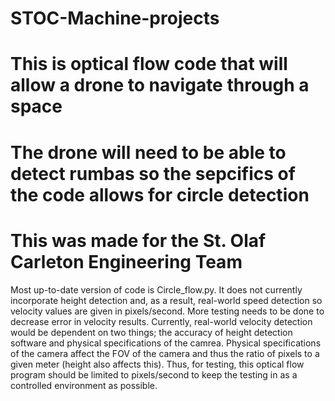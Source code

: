 # STOC-Machine-projects
# This is optical flow code that will allow a drone to navigate through a space
# The drone will need to be able to detect rumbas so the sepcifics of the code allows for circle detection
# This was made for the St. Olaf Carleton Engineering Team 
Most up-to-date version of code is Circle_flow.py. It does not currently incorporate height detection and, as a result, real-world speed detection so velocity values are given in pixels/second. More testing needs to be done to decrease error in velocity results. Currently, real-world velocity detection would be dependent on two things; the accuracy of height detection software and physical specifications of the camrea. Physical specifications of the camera affect the FOV of the camera and thus the ratio of pixels to a given meter (height also affects this). Thus, for testing, this optical flow program should be limited to pixels/second to keep the testing in as a controlled environment as possible. 
